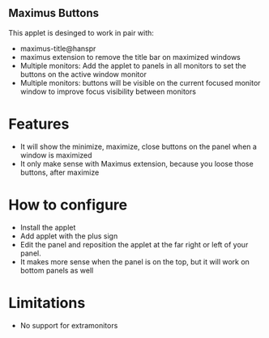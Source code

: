 Maximus Buttons
--------------------

This applet is desinged to work in pair with:

* maximus-title@hanspr
* maximus extension to remove the title bar on maximized windows
* Multiple monitors: Add the applet to panels in all monitors to set the buttons on the active window monitor
* Multiple monitors: buttons will be visible on the current focused monitor window to improve focus visibility between monitors

# Features
* It will show the minimize, maximize, close buttons on the panel when a window is maximized
* It only make sense with Maximus extension, because you loose those buttons, after maximize

# How to configure
* Install the applet
* Add applet with the plus sign
* Edit the panel and reposition the applet at the far right or left of your panel.
* It makes more sense when the panel is on the top, but it will work on bottom panels as well

# Limitations
* No support for extramonitors
